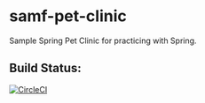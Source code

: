 # samf-pet-clinic

Sample Spring Pet Clinic for practicing with Spring.

## Build Status:
[![CircleCI](https://circleci.com/gh/ShaneF67/samf-pet-clinic.svg?style=svg)](https://circleci.com/gh/ShaneF67/samf-pet-clinic)

